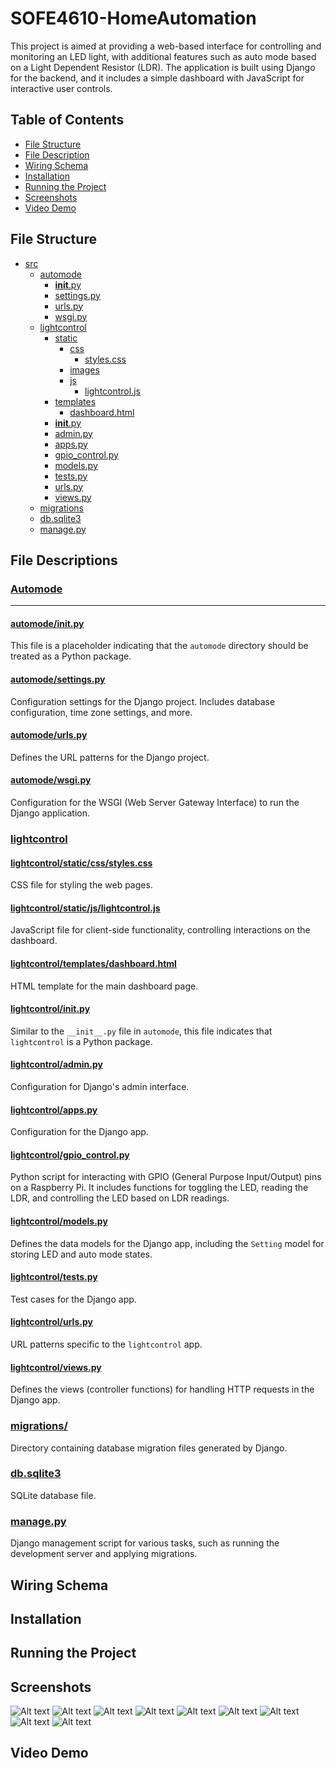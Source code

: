 # SOFE4610-HomeAutomation

This project is aimed at providing a web-based interface for controlling and monitoring an LED light, with additional features such as auto mode based on a Light Dependent Resistor (LDR). The application is built using Django for the backend, and it includes a simple dashboard with JavaScript for interactive user controls.


## Table of Contents
- [File Structure](#file-structure)
- [File Description](#file-descriptions)
- [Wiring Schema](#wiring-schema)
- [Installation](#installation)
- [Running the Project](#running-the-project)
- [Screenshots](#screenshots)
- [Video Demo](#video-demo)

## File Structure

- [src](#src)
  - [automode](#automode)
    - [__init__.py](#automodeinitpy)
    - [settings.py](#automodesettingspy)
    - [urls.py](#automodeurlspy)
    - [wsgi.py](#automodewsgipy)
  - [lightcontrol](#lightcontrol)
    - [static](#lightcontrolstatic)
      - [css](#lightcontrolstaticcss)
        - [styles.css](#lightcontrolstaticcssstylescss)
      - [images](#lightcontrolstaticimages)
      - [js](#lightcontrolstaticjs)
        - [lightcontrol.js](#lightcontrolstaticjslightcontroljs)
    - [templates](#lightcontroltemplates)
      - [dashboard.html](#lightcontroltemplatesdashboardhtml)
    - [__init__.py](#lightcontrolinitpy)
    - [admin.py](#lightcontroladminpy)
    - [apps.py](#lightcontrolappspy)
    - [gpio_control.py](#lightcontrolgpio_controlpy)
    - [models.py](#lightcontrolmodelspy)
    - [tests.py](#lightcontroltestspy)
    - [urls.py](#lightcontrolurlspy)
    - [views.py](#lightcontrolviewspy)
  - [migrations](#migrations)
  - [db.sqlite3](#dbsqlite3)
  - [manage.py](#managepy)

## File Descriptions

### [Automode](src/automode/)
<hr>

#### [automode/__init__.py](src/automode/__init__.py)

This file is a placeholder indicating that the `automode` directory should be treated as a Python package.

#### [automode/settings.py](src/automode/settings.py)

Configuration settings for the Django project. Includes database configuration, time zone settings, and more.

#### [automode/urls.py](src/automode/urls.py)

Defines the URL patterns for the Django project.

#### [automode/wsgi.py](src/automode/wsgi.py)

Configuration for the WSGI (Web Server Gateway Interface) to run the Django application.

### [lightcontrol](src/lightcontrol/)

#### [lightcontrol/static/css/styles.css](src/lightcontrol/static/css/styles.css)

CSS file for styling the web pages.

#### [lightcontrol/static/js/lightcontrol.js](src/lightcontrol/static/js/lightcontrol.js)

JavaScript file for client-side functionality, controlling interactions on the dashboard.

#### [lightcontrol/templates/dashboard.html](src/lightcontrol/templates/dashboard.html)

HTML template for the main dashboard page.

#### [lightcontrol/__init__.py](src/lightcontrol/__init__.py)

Similar to the `__init__.py` file in `automode`, this file indicates that `lightcontrol` is a Python package.

#### [lightcontrol/admin.py](src/lightcontrol/admin.py)

Configuration for Django's admin interface.

#### [lightcontrol/apps.py](src/lightcontrol/apps.py)

Configuration for the Django app.

#### [lightcontrol/gpio_control.py](src/lightcontrol/gpio_control.py)

Python script for interacting with GPIO (General Purpose Input/Output) pins on a Raspberry Pi. It includes functions for toggling the LED, reading the LDR, and controlling the LED based on LDR readings.

#### [lightcontrol/models.py](src/lightcontrol/models.py)

Defines the data models for the Django app, including the `Setting` model for storing LED and auto mode states.

#### [lightcontrol/tests.py](src/lightcontrol/tests.py)

Test cases for the Django app.

#### [lightcontrol/urls.py](src/lightcontrol/urls.py)

URL patterns specific to the `lightcontrol` app.

#### [lightcontrol/views.py](src/lightcontrol/views.py)

Defines the views (controller functions) for handling HTTP requests in the Django app.

### [migrations/](src/migrations)

Directory containing database migration files generated by Django.

### [db.sqlite3](src/db.sqlite3)

SQLite database file.

### [manage.py](src/manage.py)

Django management script for various tasks, such as running the development server and applying migrations.


## Wiring Schema

## Installation

## Running the Project

## Screenshots
![Alt text](Images/Dashboard.png)
![Alt text](Images/DashboardLightOff.png)
![Alt text](Images/ServerRunning.png)
![Alt text](Images/ServerLightOn.png)
![Alt text](Images/ServerAutoOn.png)
![Alt text](Images/AutoModeOn.png)
![Alt text](Images/LightOn.jpg)
![Alt text](Images/WiringBackView.jpg)
![Alt text](Images/WIringTopView.jpg)

## Video Demo
